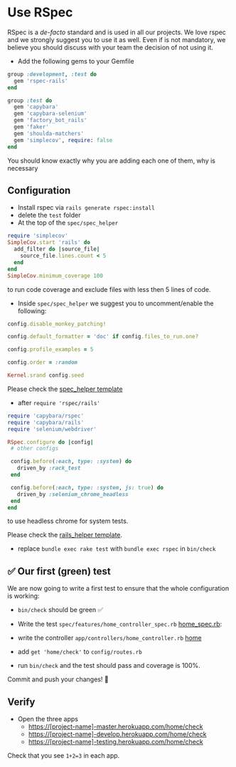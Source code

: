 # Use RSpec

RSpec is a *de-facto* standard and is used in all our projects.
We love rspec and we strongly suggest you to use it as well.
Even if is not mandatory, we believe you should discuss with your team the decision of not using it.

* Add the following gems to your Gemfile

```ruby
group :development, :test do
  gem 'rspec-rails'
end

group :test do
  gem 'capybara'
  gem 'capybara-selenium'
  gem 'factory_bot_rails'
  gem 'faker'
  gem 'shoulda-matchers'
  gem 'simplecov', require: false
end
```

You should know exactly why you are adding each one of them, why is necessary

## Configuration

* Install rspec via `rails generate rspec:install`
* delete the `test` folder
* At the top of the `spec/spec_helper`

```ruby
require 'simplecov'
SimpleCov.start 'rails' do
  add_filter do |source_file|
    source_file.lines.count < 5
  end
end
SimpleCov.minimum_coverage 100
```

to run code coverage and exclude files with less then 5 lines of code.

* Inside `spec/spec_helper` we suggest you to uncomment/enable the following:

```ruby
config.disable_monkey_patching!

config.default_formatter = 'doc' if config.files_to_run.one?

config.profile_examples = 5

config.order = :random

Kernel.srand config.seed
```

Please check the [spec_helper template](../templates/spec/spec_helper.rb)

* after `require 'rspec/rails'`

```ruby
require 'capybara/rspec'
require 'capybara/rails'
require 'selenium/webdriver'

RSpec.configure do |config|
 # other configs

 config.before(:each, type: :system) do
   driven_by :rack_test
 end

 config.before(:each, type: :system, js: true) do
   driven_by :selenium_chrome_headless
 end
end
```

to use headless chrome for system tests.

Please check the [rails_helper template](../templates/spec/rails_helper.rb).

* replace `bundle exec rake test` with `bundle exec rspec` in `bin/check`

## :white_check_mark: Our first (green) test

We are now going to write a first test to ensure that the whole configuration is working:

* `bin/check` should be green :white_check_mark:
* Write the test `spec/features/home_controller_spec.rb` [home_spec.rb](../templates/spec/features/home_controller_spec.rb):
* write the controller `app/controllers/home_controller.rb` [home](../templates/app/controllers/home_controller.rb)
* add `get 'home/check'` to `config/routes.rb`

* run `bin/check` and the test should pass and coverage is 100%.

Commit and push your changes! :tada:

## Verify

* Open the three apps
  * <https://[project-name]-master.herokuapp.com/home/check>
  * <https://[project-name]-develop.herokuapp.com/home/check>
  * <https://[project-name]-testing.herokuapp.com/home/check>

Check that you see `1+2=3` in each app.

